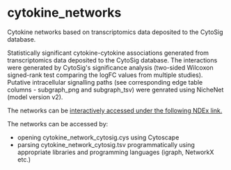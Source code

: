 # cytokine_networks
Cytokine networks based on transcriptomics data deposited to the CytoSig database.

Statistically significant cytokine-cytokine associations generated from transcriptomics data deposited to the CytoSig database. The interactions were generated by CytoSig's significance analysis (two-sided Wilcoxon signed-rank test comparing the logFC values from multiple studies). Putative intracellular signalling paths (see corresponding edge table columns - subgraph_png and subgraph_tsv) were genrated using NicheNet (model version v2).

The networks can be [interactively accessed under the following NDEx link.](https://www.ndexbio.org/viewer/networks/5503d3ad-1763-11ef-9621-005056ae23aa)

The networks can be accessed by:
- opening cytokine_network_cytosig.cys using Cytoscape
- parsing cytokine_network_cytosig.tsv programmatically using appropriate libraries and programming languages (igraph, NetworkX etc.)
